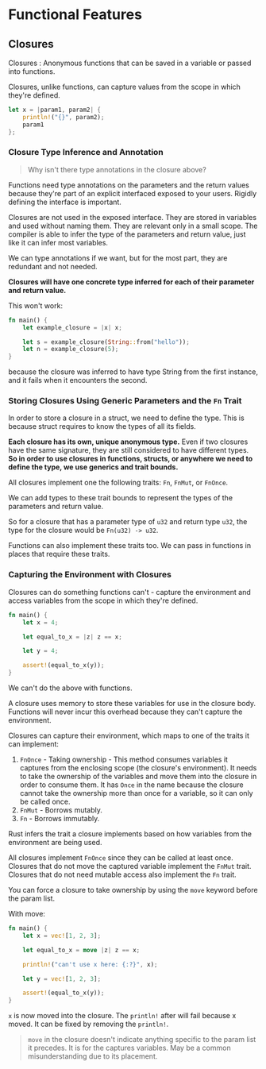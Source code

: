 # Functional Features

## Closures

Closures
: Anonymous functions that can be saved in a variable or passed into functions.

Closures, unlike functions, can capture values from the scope in which they're defined.

```rust
let x = |param1, param2| { 
    println!("{}", param2);
    param1
};
```

### Closure Type Inference and Annotation

> Why isn't there type annotations in the closure above?

Functions need type annotations on the parameters and the return values because they're part of an explicit interfaced exposed to your users. Rigidly defining the interface is important.

Closures are not used in the exposed interface. They are stored in variables and used without naming them. They are relevant only in a small scope. The compiler is able to infer the type of the parameters and return value, just like it can infer most variables.

We can type annotations if we want, but for the most part, they are redundant and not needed.

**Closures will have one concrete type inferred for each of their parameter and return value.**

This won't work:

```rust
fn main() {
    let example_closure = |x| x;

    let s = example_closure(String::from("hello"));
    let n = example_closure(5);
}
```

because the closure was inferred to have type String from the first instance, and it fails when it encounters the second.

### Storing Closures Using Generic Parameters and the `Fn` Trait

In order to store a closure in a struct, we need to define the type. This is because struct requires to know the types of all its fields.

**Each closure has its own, unique anonymous type.** Even if two closures have the same signature, they are still considered to have different types. **So in order to use closures in functions, structs, or anywhere we need to define the type, we use generics and trait bounds.**

All closures implement one the following traits: `Fn`, `FnMut`, or `FnOnce`.

We can add types to these trait bounds to represent the types of the parameters and return value.

So for a closure that has a parameter type of `u32` and return type `u32`, the type for the closure would be `Fn(u32) -> u32`.

Functions can also implement these traits too. We can pass in functions in places that require these traits.

### Capturing the Environment with Closures

Closures can do something functions can't - capture the environment and access variables from the scope in which they're defined.

```rust
fn main() {
    let x = 4;

    let equal_to_x = |z| z == x;

    let y = 4;

    assert!(equal_to_x(y));
}
```

We can't do the above with functions.

A closure uses memory to store these variables for use in the closure body. Functions will never incur this overhead because they can't capture the environment.

Closures can capture their environment, which maps to one of the traits it can implement:

1. `FnOnce` - Taking ownership - This method consumes variables it captures from the enclosing scope (the closure's environment). It needs to take the ownership of the variables and move them into the closure in order to consume them. It has `Once` in the name because the closure cannot take the ownership more than once for a variable, so it can only be called once.
1. `FnMut` - Borrows mutably.
1. `Fn` - Borrows immutably.

Rust infers the trait a closure implements based on how variables from the environment are being used.

All closures implement `FnOnce` since they can be called at least once.
Closures that do not move the captured variable implement the `FnMut` trait. Closures that do not need mutable access also implement the `Fn` trait.

You can force a closure to take ownership by using the `move` keyword before the param list.

With move:

```rust
fn main() {
    let x = vec![1, 2, 3];

    let equal_to_x = move |z| z == x;

    println!("can't use x here: {:?}", x);

    let y = vec![1, 2, 3];

    assert!(equal_to_x(y));
}
```

`x` is now moved into the closure. The `println!` after will fail because x moved. It can be fixed by removing the `println!`.

> `move` in the closure doesn't indicate anything specific to the param list it precedes. It is for the captures variables. May be a common misunderstanding due to its placement.
